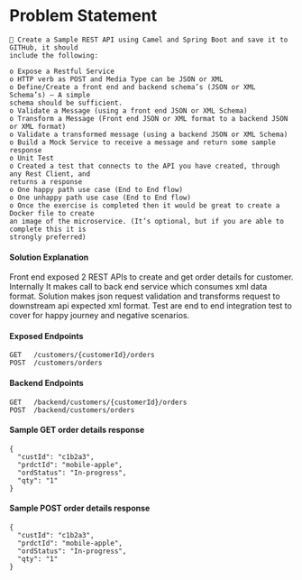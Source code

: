 # Problem Statement

```
 Create a Sample REST API using Camel and Spring Boot and save it to GITHub, it should
include the following:
```
```
o Expose a Restful Service
o HTTP verb as POST and Media Type can be JSON or XML
o Define/Create a front end and backend schema’s (JSON or XML Schema’s) – A simple
schema should be sufficient.
o Validate a Message (using a front end JSON or XML Schema)
o Transform a Message (Front end JSON or XML format to a backend JSON or XML format)
o Validate a transformed message (using a backend JSON or XML Schema)
o Build a Mock Service to receive a message and return some sample response
o Unit Test
o Created a test that connects to the API you have created, through any Rest Client, and
returns a response
o One happy path use case (End to End flow)
o One unhappy path use case (End to End flow)
o Once the exercise is completed then it would be great to create a Docker file to create
an image of the microservice. (It’s optional, but if you are able to complete this it is
strongly preferred)
```
#### Solution Explanation

Front end exposed 2 REST APIs to create and get order details for customer. Internally It makes call to back end service which consumes xml data format. Solution makes json request validation and transforms request to downstream api expected xml format. Test are end to end integration test to cover for happy journey and negative scenarios. 

#### Exposed Endpoints
```
GET   /customers/{customerId}/orders
POST  /customers/orders
```

#### Backend Endpoints
```
GET   /backend/customers/{customerId}/orders
POST  /backend/customers/orders
```

#### Sample GET order details response 
```
{
  "custId": "c1b2a3",
  "prdctId": "mobile-apple",
  "ordStatus": "In-progress",
  "qty": "1"
}
```

#### Sample POST order details response 
```
{
  "custId": "c1b2a3",
  "prdctId": "mobile-apple",
  "ordStatus": "In-progress",
  "qty": "1"
}
```



